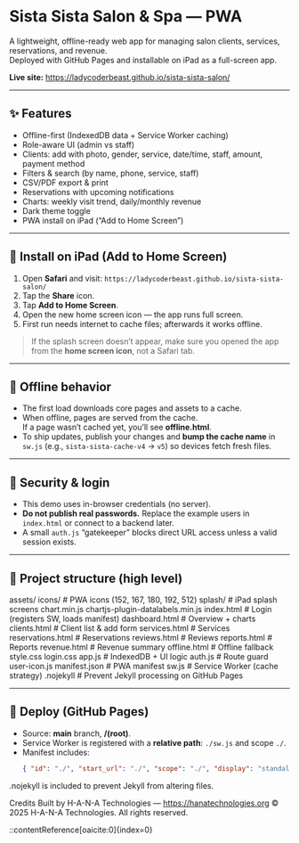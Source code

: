 # Sista Sista Salon & Spa — PWA

A lightweight, offline-ready web app for managing salon clients, services, reservations, and revenue.  
Deployed with GitHub Pages and installable on iPad as a full-screen app.

**Live site:** https://ladycoderbeast.github.io/sista-sista-salon/

---

## ✨ Features
- Offline-first (IndexedDB data + Service Worker caching)
- Role-aware UI (admin vs staff)
- Clients: add with photo, gender, service, date/time, staff, amount, payment method
- Filters & search (by name, phone, service, staff)
- CSV/PDF export & print
- Reservations with upcoming notifications
- Charts: weekly visit trend, daily/monthly revenue
- Dark theme toggle
- PWA install on iPad (“Add to Home Screen”)

---

## 📲 Install on iPad (Add to Home Screen)
1. Open **Safari** and visit: `https://ladycoderbeast.github.io/sista-sista-salon/`
2. Tap the **Share** icon.
3. Tap **Add to Home Screen**.
4. Open the new home screen icon — the app runs full screen.
5. First run needs internet to cache files; afterwards it works offline.

> If the splash screen doesn’t appear, make sure you opened the app from the **home screen icon**, not a Safari tab.

---

## 📴 Offline behavior
- The first load downloads core pages and assets to a cache.
- When offline, pages are served from the cache.  
  If a page wasn’t cached yet, you’ll see **offline.html**.
- To ship updates, publish your changes and **bump the cache name** in `sw.js`
  (e.g., `sista-sista-cache-v4` → `v5`) so devices fetch fresh files.

---

## 🔐 Security & login
- This demo uses in-browser credentials (no server).  
- **Do not publish real passwords.** Replace the example users in `index.html` or connect to a backend later.
- A small `auth.js` “gatekeeper” blocks direct URL access unless a valid session exists.

---

## 📁 Project structure (high level)
assets/
icons/ # PWA icons (152, 167, 180, 192, 512)
splash/ # iPad splash screens
chart.min.js
chartjs-plugin-datalabels.min.js
index.html # Login (registers SW, loads manifest)
dashboard.html # Overview + charts
clients.html # Client list & add form
services.html # Services
reservations.html # Reservations
reviews.html # Reviews
reports.html # Reports
revenue.html # Revenue summary
offline.html # Offline fallback
style.css
login.css
app.js # IndexedDB + UI logic
auth.js # Route guard
user-icon.js
manifest.json # PWA manifest
sw.js # Service Worker (cache strategy)
.nojekyll # Prevent Jekyll processing on GitHub Pages


---

## 🚀 Deploy (GitHub Pages)
- Source: **main** branch, **/(root)**.
- Service Worker is registered with a **relative path**: `./sw.js` and scope `./`.
- Manifest includes:
  ```json
  { "id": "./", "start_url": "./", "scope": "./", "display": "standalone" }
.nojekyll is included to prevent Jekyll from altering files.

Credits
Built by H-A-N-A Technologies — https://hanatechnologies.org
© 2025 H-A-N-A Technologies. All rights reserved.

::contentReference[oaicite:0]{index=0}
